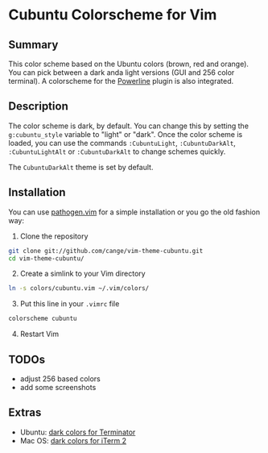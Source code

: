 # Cubuntu Colorscheme for Vim

## Summary
This color scheme based on the Ubuntu colors (brown, red and orange).
You can pick between a dark anda light versions (GUI and 256 color terminal).
A colorscheme for the [Powerline](https://github.com/cubuntu/vim-powerline/network)
plugin is also integrated.

## Description
The color scheme is dark, by default. You can change this by setting the
`g:cubuntu_style` variable to "light" or "dark". Once the color scheme is
loaded, you can use the commands `:CubuntuLight`, `:CubuntuDarkAlt`,
`:CubuntuLightAlt` or `:CubuntuDarkAlt` to change schemes quickly.

The `CubuntuDarkAlt` theme is set by default.

## Installation
You can use [pathogen.vim](https://github.com/tpope/vim-pathogen) for a
simple installation or you go the old fashion way:

1. Clone the repository

  ```bash
  git clone git://github.com/cange/vim-theme-cubuntu.git
  cd vim-theme-cubuntu/
  ```
2. Create a simlink to your Vim directory

  ```bash
  ln -s colors/cubuntu.vim ~/.vim/colors/
  ```
3. Put this line in your `.vimrc` file

  ```bash
  colorscheme cubuntu
  ```
4. Restart Vim


## TODOs
- adjust 256 based colors
- add some screenshots

## Extras

- Ubuntu: [dark colors for Terminator ](https://github.com/cange/vim-theme-cubuntu/blob/master/extras/Cubuntu%20dark.itermcolors)
- Mac OS: [dark colors for iTerm 2 ](https://github.com/cange/vim-theme-cubuntu/blob/master/extras/terminator/config)
